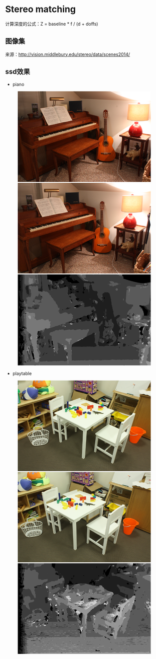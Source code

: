 # Stereo matching



计算深度的公式：Z = baseline * f / (d + doffs)

## 图像集

来源：http://vision.middlebury.edu/stereo/data/scenes2014/

## ssd效果

* piano

<figure class="third">
    <img src="https://github.com/LucienXian/Slam_training/blob/master/MiddEval3/trainingQ/Piano/im0.png">
    <img src="https://github.com/LucienXian/Slam_training/blob/master/MiddEval3/trainingQ/Piano/im1.png">
    <img src="https://github.com/LucienXian/Slam_training/blob/master/res_ssd/Piano.png">
</figure>

* playtable

<figure class="third">
    <img src="https://github.com/LucienXian/Slam_training/blob/master/MiddEval3/trainingQ/PlaytableP/im0.png">
    <img src="https://github.com/LucienXian/Slam_training/blob/master/MiddEval3/trainingQ/PlaytableP/im1.png">
    <img src="https://github.com/LucienXian/Slam_training/blob/master/res_ssd/PlaytableP.png">
</figure>

